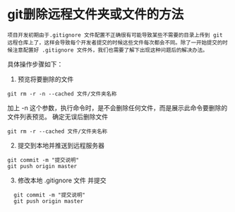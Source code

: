 # git删除远程文件夹或文件的方法

```
项目开发初期由于.gitignore 文件配置不正确很有可能导致某些不需要的目录上传到 git 远程仓库上了，这样会导致每个开发者提交的时候这些文件每次都会不同。除了一开始提交的时候注意配置好 .gitignore 文件外，我们也需要了解下出现这种问题后的解决办法。
```

具体操作步骤如下：

1. 预览将要删除的文件

```
git rm -r -n --cached 文件/文件夹名称 
```
加上 -n 这个参数，执行命令时，是不会删除任何文件，而是展示此命令要删除的文件列表预览。
确定无误后删除文件
```
git rm -r --cached 文件/文件夹名称
```

2. 提交到本地并推送到远程服务器

```
git commit -m "提交说明"
git push origin master
```

3. 修改本地 .gitignore 文件 并提交

```
  git commit -m "提交说明"
  git push origin master
```

